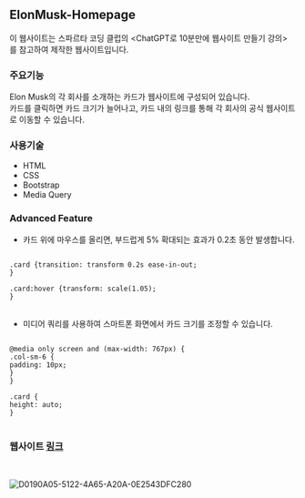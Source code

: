 ## ElonMusk-Homepage
이 웹사이트는 스파르타 코딩 클럽의 <ChatGPT로 10분만에 웹사이트 만들기 강의>   
를 참고하여 제작한 웹사이트입니다.

### 주요기능
Elon Musk의 각 회사를 소개하는 카드가 웹사이트에 구성되어 있습니다.   
카드를 클릭하면 카드 크기가 늘어나고, 카드 내의 링크를 통해 각 회사의 공식 웹사이트로 이동할 수 있습니다.

### 사용기술
- HTML
- CSS
- Bootstrap
- Media Query

### Advanced Feature
- 카드 위에 마우스를 올리면, 부드럽게 5% 확대되는 효과가 0.2초 동안 발생합니다.

<pre>
<code>
.card {transition: transform 0.2s ease-in-out;
}

.card:hover {transform: scale(1.05);
}
</code>
</pre>
  
- 미디어 쿼리를 사용하여 스마트폰 화면에서 카드 크기를 조정할 수 있습니다.

<pre>
<code>
@media only screen and (max-width: 767px) {
.col-sm-6 {
padding: 10px;
}
}

.card {
height: auto;
}
</code>
</pre>
  
### 웹사이트 [링크](https://geewhyu.github.io/ElonMusk-Homepage/)
  
<br/>
  
![D0190A05-5122-4A65-A20A-0E2543DFC280](https://github.com/GeeWhyU/ElonMusk-Homepage/assets/134857992/4cd3e95e-3262-4d4b-8a44-5a62bc9b3001)

